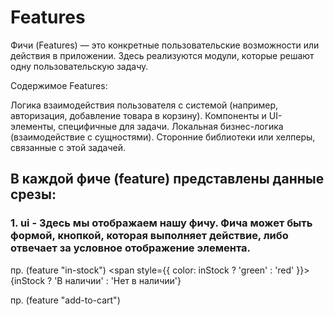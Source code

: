 # Features
Фичи (Features) — это конкретные пользовательские возможности или действия в приложении. Здесь реализуются модули, которые решают одну пользовательскую задачу.

Содержимое Features:

Логика взаимодействия пользователя с системой (например, авторизация, добавление товара в корзину).
Компоненты и UI-элементы, специфичные для задачи.
Локальная бизнес-логика (взаимодействие с сущностями).
Сторонние библиотеки или хелперы, связанные с этой задачей.

## В каждой фиче (feature) представлены данные срезы:

### 1. ui - Здесь мы отображаем нашу фичу. Фича может быть формой, кнопкой, которая выполняет действие, либо отвечает за условное отображение элемента.

пр. (feature "in-stock")
<span style={{ color: inStock ? 'green' : 'red' }}>
   {inStock ? 'В наличии' : 'Нет в наличии'}
</span>

  
пр. (feature "add-to-cart")

<template> 
  <button @click={() => addToCart(productId)}>
      Добавить в корзину
  </button>
</template>

<script setup>
const addToCart = (id) => {
  // Логика добавления товара в корзину
  console.log(`Product ${id} added to cart`);
};
</script>
